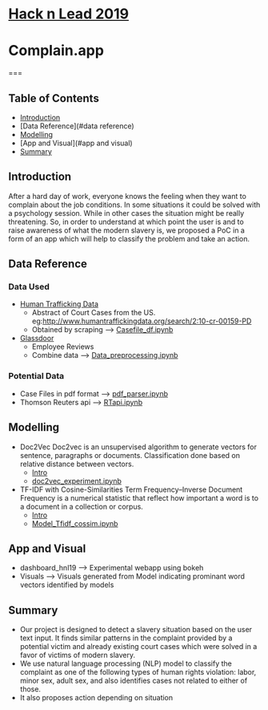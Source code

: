 # [Hack n Lead 2019](https://womenplusplus.ch/hacknlead)

# Complain.app
===

## Table of Contents

- [Introduction](#introduction)
- [Data Reference](#data reference)
- [Modelling](#modelling)
- [App and Visual](#app and visual)
- [Summary](#summary)


## Introduction
After a hard day of work, everyone knows the feeling when they want to complain about the job conditions. In some situations it could be solved with a psychology session. While in other cases the situation might be really threatening. So, in order to understand at which point the user is and to raise awareness of what the modern slavery is,  we proposed a PoC in a form of an app which will help to classify the problem and take an action.

## Data Reference

### Data Used
- [Human Trafficking Data](http://www.humantraffickingdata.org/search?no_results=1)
	* Abstract of Court Cases from the US. eg:http://www.humantraffickingdata.org/search/2:10-cr-00159-PD
	* Obtained by scraping --> [Casefile_df.ipynb](https://github.com/maffka123/hack-n-lead2019/blob/master/Data_Mining/Casefile_df.ipynb)
- [Glassdoor](https://www.glassdoor.co.uk/index.htm)
	* Employee Reviews
	* Combine data --> [Data_preprocessing.ipynb](https://github.com/maffka123/hack-n-lead2019/blob/master/Data_Mining/Data_preprocessing.ipynb)

### Potential Data
- Case Files in pdf format --> [pdf_parser.ipynb](https://github.com/maffka123/hack-n-lead2019/blob/master/Data_Mining/pdf_parser.ipynb)
- Thomson Reuters api --> [RTapi.ipynb](https://github.com/maffka123/hack-n-lead2019/blob/master/Data_Mining/RTapi.ipynb)

## Modelling
- Doc2Vec
Doc2vec is an unsupervised algorithm to generate vectors for sentence, paragraphs or documents.
Classification done based on relative distance between vectors.
	* [Intro](https://medium.com/@mishra.thedeepak/doc2vec-simple-implementation-example-df2afbbfbad5)
	* [doc2vec_experiment.ipynb](https://github.com/maffka123/hack-n-lead2019/blob/master/Modelling/doc2vec_experiment.ipynb)
- TF-IDF with Cosine-Similarities 
Term Frequency–Inverse Document Frequency is a numerical statistic that reflect how important a word is to a document in a collection or corpus.
	* [Intro](https://towardsdatascience.com/natural-language-processing-feature-engineering-using-tf-idf-e8b9d00e7e76)
	* [Model_Tfidf_cossim.ipynb](https://github.com/maffka123/hack-n-lead2019/blob/master/Modelling/Model_Tfidf_cossim.ipynb)

## App and Visual
- dashboard_hnl19 --> Experimental webapp using bokeh
- Visuals --> Visuals generated from Model indicating prominant word vectors identified by models

## Summary

- Our project is designed to detect a slavery situation based on the user text input. It finds similar patterns in the complaint provided by a potential victim and already existing court cases which were solved in a favor of victims of modern slavery.
- We use natural language processing (NLP) model to classify the complaint as one of the following types of human rights violation: labor, minor sex, adult sex, and also identifies cases not related to either of those.
- It also proposes action depending on situation
